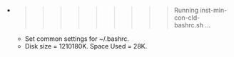 * >>>>>>>>> Running inst-min-con-cld-bashrc.sh ...
  * Set common settings for ~/.bashrc.
  * Disk size = 1210180K. Space Used = 28K.

